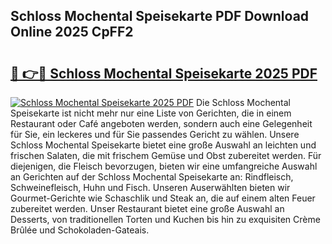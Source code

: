 ## Schloss Mochental Speisekarte PDF Download Online 2025 CpFF2

# <h2><a href="http://gc7fxp.nevu.top/?p=Schloss+Mochental+Speisekarte">🔗 👉🔴 Schloss Mochental Speisekarte 2025 PDF</a></h2>

[![Schloss Mochental Speisekarte 2025 PDF](https://i.imgur.com/dBaPXMq.png)](http://gc7fxp.nevu.top/?p=Schloss+Mochental+Speisekarte)
Die Schloss Mochental Speisekarte ist nicht mehr nur eine Liste von Gerichten, die in einem Restaurant oder Café angeboten werden, sondern auch eine Gelegenheit für Sie, ein leckeres und für Sie passendes Gericht zu wählen. Unsere Schloss Mochental Speisekarte bietet eine große Auswahl an leichten und frischen Salaten, die mit frischem Gemüse und Obst zubereitet werden. Für diejenigen, die Fleisch bevorzugen, bieten wir eine umfangreiche Auswahl an Gerichten auf der Schloss Mochental Speisekarte an: Rindfleisch, Schweinefleisch, Huhn und Fisch. Unseren Auserwählten bieten wir Gourmet-Gerichte wie Schaschlik und Steak an, die auf einem alten Feuer zubereitet werden. Unser Restaurant bietet eine große Auswahl an Desserts, von traditionellen Torten und Kuchen bis hin zu exquisiten Crème Brûlée und Schokoladen-Gateais.
